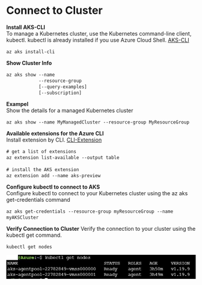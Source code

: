 # Connect to Cluster

**Install AKS-CLI**
<br/>To manage a Kubernetes cluster, use the Kubernetes command-line client, kubectl. kubectl is already installed if you use Azure Cloud Shell.
[AKS-CLI](https://docs.microsoft.com/en-us/azure/aks/kubernetes-walkthrough)
```
az aks install-cli
```

**Show Cluster Info**

```
az aks show --name
            --resource-group
            [--query-examples]
            [--subscription]
```
**Exampel**
<br/>Show the details for a managed Kubernetes cluster
```
az aks show --name MyManagedCluster --resource-group MyResourceGroup
```

**Available extensions for the Azure CLI**
<br/>Install extension by CLI. [CLI-Extension](https://docs.microsoft.com/en-us/cli/azure/azure-cli-extensions-list)
```
# get a list of extensions
az extension list-available --output table

# install the AKS extension
az extension add --name aks-preview
```

**Configure kubectl to connect to AKS**
<br/>Configure kubectl to connect to your Kubernetes cluster using the az aks get-credentials command
```
az aks get-credentials --resource-group myResourceGroup --name myAKSCluster
```

**Verify Connection to Cluster**
Verify the connection to your cluster using the kubectl get command.
```
kubectl get nodes
```
![alt text](https://github.com/MElashkr/AKS-Container-Service/blob/main/Pictures/kubectl.JPG)
